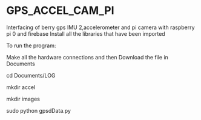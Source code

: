 # GPS_ACCEL_CAM_PI
Interfacing of berry gps IMU 2,accelerometer and pi camera with raspberry pi 0 and firebase
Install all the libraries that have been imported

To run the program:

Make all the hardware connections and then
Download the file in Documents

cd Documents/LOG

mkdir accel

mkdir images

sudo python gpsdData.py
